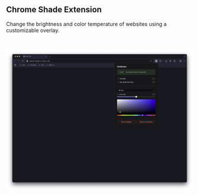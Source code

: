 ## Chrome Shade Extension

Change the brightness and color temperature of websites using a customizable overlay.

<br>

![](/metadata/screenshot-1.png)

